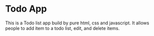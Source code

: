 # Todo App
This is a Todo list app build by pure html, css and javascript.
It allows people to add item to a todo list, edit, and delete items.
